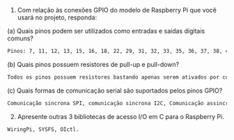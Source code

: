1. Com relação às conexões GPIO do modelo de Raspberry Pi que você usará no projeto, responda:

(a) Quais pinos podem ser utilizados como entradas e saídas digitais comuns?

```bash
Pinos: 7, 11, 12, 13, 15, 16, 18, 22, 29, 31, 32, 33, 35, 36, 37, 38, 40
```

(b) Quais pinos possuem resistores de pull-up e pull-down?

```bash
Todos os pinos possuem resistores bastando apenas serem ativados por código
```
(c) Quais formas de comunicação serial são suportados pelos pinos GPIO?

```bash
Comunicação sincrona SPI, comunicação sincrona I2C, Comunicação assincrona Uart.
```

2. Apresente outras 3 bibliotecas de acesso I/O em C para o Raspberry Pi.

```bash
WiringPi, SYSFS, OIctl.
```
